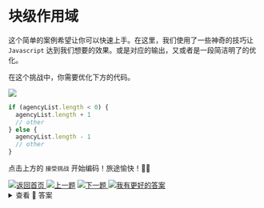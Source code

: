 
# 块级作用域

这个简单的案例希望让你可以快速上手。在这里，我们使用了一些神奇的技巧让 `Javascript` 达到我们想要的效果。或是对应的输出，又或者是一段简洁明了的优化。

在这个挑战中，你需要优化下方的代码。

<a><img src='https://img.shields.io/badge/-%E5%BC%80%E5%A7%8B%E6%8C%91%E6%88%98-blue'/></a>

```js
if (agencyList.length < 0) {
  agencyList.length + 1
  // other
} else {
  agencyList.length - 1
  // other
}
```


点击上方的 `接受挑战` 开始编码！旅途愉快！👍🏻

<a href='https://github.com/2462870727/show-your-code' target="_blank">
<img alt='返回首页' src='https://img.shields.io/badge/-%E8%BF%94%E5%9B%9E%E9%A6%96%E9%A1%B5-lightgrey' />
</a><a href='' target="_blank"><img alt='上一题' src='https://img.shields.io/badge/-%E2%AC%86%EF%B8%8F%E4%B8%8A%E4%B8%80%E9%A2%98-orange' /></a>
<a href='' target="_blank">
<img alt='下一题' src='https://img.shields.io/badge/-%E2%AC%87%EF%B8%8F%E4%B8%8B%E4%B8%80%E9%A2%98-success' />
</a><a href="https://github.com/2462870727/show-your-code/issues/new?title=02-much-statement&labels=answer&template=issue.md" ><img src='https://img.shields.io/badge/-%E6%88%91%E6%9C%89%E6%9B%B4%E5%A5%BD%E7%9A%84%E8%A7%A3%E7%AD%94-blue' alt='我有更好的答案' /></a>

<br>
<details><summary>查看 👀 答案</summary>

<br>

```js
let length = agencyList.length
if (length < 0) {
  length + 1
  // other
} else {
  length - 1
  // other
}
```
> 重复的属性获取，我们应当尽可能提取出来。这样做更简洁明了。

<br>

</details>

<br>

